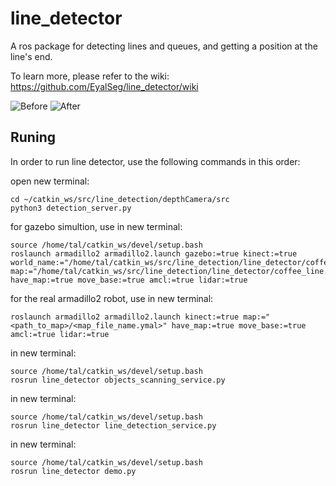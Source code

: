 # line_detector
A ros package for detecting lines and queues, and getting a position at the line's end.

To learn more, please refer to the wiki: https://github.com/EyalSeg/line_detector/wiki


![Before ](https://user-images.githubusercontent.com/10437548/69551704-d1acba80-0fa5-11ea-925a-df94bf7a8c64.png)
![After ](https://user-images.githubusercontent.com/10437548/69559435-9ebcf380-0fb2-11ea-8f36-50b736af8c79.png)


## Runing
In order to run line detector, use the following commands in this order:

open new terminal:
```
cd ~/catkin_ws/src/line_detection/depthCamera/src
python3 detection_server.py
```

for gazebo simultion, use in new terminal:
```
source /home/tal/catkin_ws/devel/setup.bash
roslaunch armadillo2 armadillo2.launch gazebo:=true kinect:=true world_name:="/home/tal/catkin_ws/src/line_detection/line_detector/coffee_line.world" map:="/home/tal/catkin_ws/src/line_detection/line_detector/coffee_line.yaml" have_map:=true move_base:=true amcl:=true lidar:=true
```

for the real armadillo2 robot, use in new terminal:
```
roslaunch armadillo2 armadillo2.launch kinect:=true map:="<path_to_map>/<map_file_name.ymal>" have_map:=true move_base:=true amcl:=true lidar:=true
```

in new terminal:
```
source /home/tal/catkin_ws/devel/setup.bash
rosrun line_detector objects_scanning_service.py
```

in new terminal:
```
source /home/tal/catkin_ws/devel/setup.bash
rosrun line_detector line_detection_service.py
```

in new terminal:
```
source /home/tal/catkin_ws/devel/setup.bash
rosrun line_detector demo.py
```
